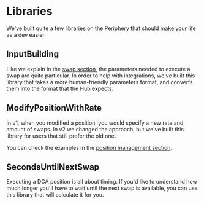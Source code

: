 # Libraries

We've built quite a few libraries on the Periphery that should make your life as a dev easier.

## InputBuilding

Like we explain in the [swap section](../../guides/swaps/executing-a-swap/regular-swaps.md), the parameters needed to execute a swap are quite particular. In order to help with integrations, we've built this library that takes a more human-friendly parameters format, and converts them into the format that the Hub expects.

## ModifyPositionWithRate

In v1, when you modified a position, you would specify a new rate and amount of swaps. In v2 we changed the approach, but we've built this library for users that still prefer the old one.

You can check the examples in the [position management section](../../guides/position-management/modifying-a-position.md#helper-library).

## SecondsUntilNextSwap

Executing a DCA position is all about timing. If you'd like to understand how much longer you'll have to wait until the next swap is available, you can use this library that will calculate it for you.
